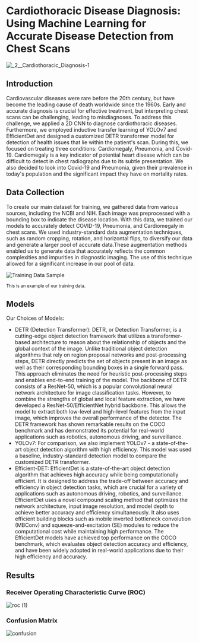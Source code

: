 # Cardiothoracic Disease Diagnosis: Using Machine Learning for Accurate Disease Detection from Chest Scans

![_2__Cardiothoracic_Diagnosis-1](https://user-images.githubusercontent.com/78103390/235333113-aa6d692d-41ef-4f6a-8451-2072ffb0a015.png)

## Introduction

Cardiovascular diseases were rare before the 20th century, but have become the leading cause of death worldwide since the 1960s. Early and accurate diagnosis is crucial for effective treatment, but interpreting chest scans can be challenging, leading to misdiagnoses. To address this challenge, we applied a 2D CNN to diagnose cardiothoracic diseases. Furthermore, we employed inductive transfer learning of YOLOv7 and EfficientDet and designed a customized DETR transformer model for detection of health issues that lie within the patient's scan. During this, we focused on treating three conditions: Cardiomegaly, Pneumonia, and Covid-19. Cardiomegaly is a key indicator of potential heart disease which can be difficult to detect in chest radiographs due to its subtle presentation. We also decided to look into Covid-19 and Pneumonia, given their prevalence in today's population and the significant impact they have on mortality rates. 

## Data Collection
To create our main dataset for training, we gathered data from various sources, including the NCBI and NIH. Each image was preprocessed with a bounding box to indicate the disease location. With this data, we trained our models to accurately detect COVID-19, Pneumonia, and Cardiomegaly in chest scans. We used industry-standard data augmentation techniques, such as random cropping, rotation, and horizontal flips, to diversify our data and generate a larger pool of accurate data.These augmentation methods enabled us to generate data that accurately reflects the common complexities and impurities in diagnostic imaging. The use of this technique allowed for a significant increase in our pool of data.

![Training Data Sample](https://user-images.githubusercontent.com/78103390/235333139-92c97aa8-6a6b-4df1-9dfd-6bb22b1ba030.png)

<sub>This is an example of our training data.</sub>

## Models
Our Choices of Models:
 - DETR (Detection Transformer): DETR, or Detection Transformer, is a cutting-edge object detection framework that utilizes a transformer-based architecture to reason about the relationship of objects and the global context of the image. Unlike traditional object detection algorithms that rely on region proposal networks and post-processing steps, DETR directly predicts the set of objects present in an image as well as their corresponding bounding boxes in a single forward pass. This approach eliminates the need for heuristic post-processing steps and enables end-to-end training of the model. The backbone of DETR consists of a ResNet-50, which is a popular convolutional neural network architecture for image classification tasks. However, to combine the strengths of global and local feature extraction, we have developed a ResNet-50/EfficientNet hybrid backbone. This allows the model to extract both low-level and high-level features from the input image, which improves the overall performance of the detector. The DETR framework has shown remarkable results on the COCO benchmark and has demonstrated its potential for real-world applications such as robotics, autonomous driving, and surveillance.
- YOLOv7: For comparison, we also implement YOLOv7 - a state-of-the-art object detection algorithm with high efficiency. This model was used a baseline, industry-standard detection model to compare the customized DETR transformer.
- Efficient-DET: EfficientDet is a state-of-the-art object detection algorithm that achieves high accuracy while being computationally efficient. It is designed to address the trade-off between accuracy and efficiency in object detection tasks, which are crucial for a variety of applications such as autonomous driving, robotics, and surveillance. EfficientDet uses a novel compound scaling method that optimizes the network architecture, input image resolution, and model depth to achieve better accuracy and efficiency simultaneously. It also uses efficient building blocks such as mobile inverted bottleneck convolution (MBConv) and squeeze-and-excitation (SE) modules to reduce the computational cost while maintaining high performance. The EfficientDet models have achieved top performance on the COCO benchmark, which evaluates object detection accuracy and efficiency, and have been widely adopted in real-world applications due to their high efficiency and accuracy.

## Results

### Receiver Operating Characteristic Curve (ROC)
![roc (1)](https://user-images.githubusercontent.com/78103390/235333384-abea82c1-fedf-4632-8444-4846be38241f.png)


### Confusion Matrix
![confusion](https://user-images.githubusercontent.com/78103390/235333379-80290281-7a0e-4e7e-a89d-43bc2a1aaf27.png)

